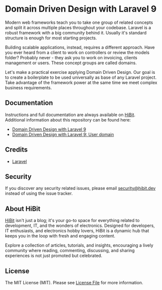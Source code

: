 # Domain Driven Design with Laravel 9
Modern web frameworks teach you to take one group of related concepts and split it across multiple places throughout your codebase. Laravel is a robust framework with a big community behind it. Usually it's standard structure is enough for most starting projects.

Building scalable applications, instead, requires a different approach. Have you ever heard from a client to work on controllers or review the models folder? Probably never - they ask you to work on invoicing, clients management or users. These concept groups are called domains.

Let's make a practical exercise applying Domain Driven Design. Our goal is to create a boilerplate to be used universally as base of any Laravel project. Take advantage of the framework power at the same time we meet complex business requirements.

## Documentation
Instructions and full documentation are always available on [HiBit](https://www.hibit.dev).  
Additional information about this repository can be found here:
- [Domain Driven Design with Laravel 9](https://www.hibit.dev/posts/43/domain-driven-design-with-laravel-9)
- [Domain Driven Design with Laravel 9: User domain](https://www.hibit.dev/posts/72/domain-driven-design-with-laravel-9-user-domain)

## Credits
- [Laravel](https://github.com/laravel/laravel)

## Security
If you discover any security related issues, please email security@hibit.dev instead of using the issue tracker.

## About HiBit
[HiBit](https://www.hibit.dev) isn't just a blog; it's your go-to space for everything related to development, IT, and the wonders of electronics. Designed for developers, IT enthusiasts, and electronics hobby lovers, HiBit is a dynamic hub that keeps you in the loop with fresh and engaging content.  

Explore a collection of articles, tutorials, and insights, encouraging a lively community where reading, commenting, discussing, and sharing experiences is not just promoted but celebrated.

## License
The MIT License (MIT). Please see [License File](LICENSE) for more information.
